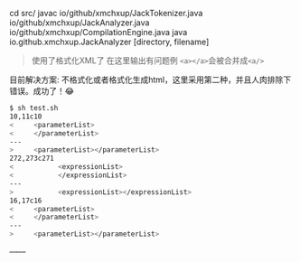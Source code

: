 cd src/
javac io/github/xmchxup/JackTokenizer.java io/github/xmchxup/JackAnalyzer.java io/github/xmchxup/CompilationEngine.java
java io.github.xmchxup.JackAnalyzer [directory, filename]

> 使用了格式化XML了 在这里输出有问题例
`<a></a>`会被合并成`<a/>`

目前解决方案: 不格式化或者格式化生成html，这里采用第二种，并且人肉排除下错误。成功了！😂
```bash
$ sh test.sh
10,11c10
<     <parameterList>
<     </parameterList>
---
>     <parameterList></parameterList>
272,273c271
<           <expressionList>
<           </expressionList>
---
>           <expressionList></expressionList>
16,17c16
<     <parameterList>
<     </parameterList>
---
>     <parameterList></parameterList>

…………
```

